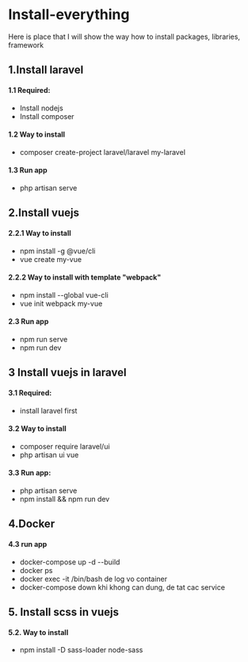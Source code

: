 # Install-everything
Here is place that I will show the way how to install packages, libraries, framework

## 1.Install laravel
#### 1.1 Required:
+ Install nodejs
+ Install composer
#### 1.2 Way to install
+ composer create-project laravel/laravel my-laravel
#### 1.3 Run app
+ php artisan serve

## 2.Install vuejs
#### 2.2.1 Way to install 
+ npm install -g @vue/cli
+ vue create my-vue
#### 2.2.2 Way to install with template "webpack"
+ npm install --global vue-cli
+ vue init webpack my-vue
#### 2.3 Run app
+ npm run serve
+ npm run dev

## 3 Install vuejs in laravel
#### 3.1 Required:
+ install laravel first
#### 3.2 Way to install
+ composer require laravel/ui
+ php artisan ui vue
#### 3.3 Run app:
+ php artisan serve
+ npm install && npm run dev
## 4.Docker
#### 4.3 run app
+ docker-compose up -d --build
+ docker ps
+ docker exec -it <tencontainer> /bin/bash de log vo container
+ docker-compose down khi khong can dung, de tat cac service
## 5. Install scss in vuejs
#### 5.2. Way to install
+ npm install -D sass-loader node-sass


